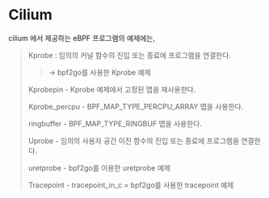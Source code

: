 # Cilium

cilium 에서 제공하는 eBPF 프로그램의 예제에는,

>Kprobe : 임의의 커널 함수의 진입 또는 종료에 프로그램을 연결한다.
>> -> bpf2go를 사용한 Kprobe 예제
>
>Kprobepin - Kprobe 예제에서 고정된 맵을 재사용한다.
>
>Kprobe_percpu - BPF_MAP_TYPE_PERCPU_ARRAY 맵을 사용한다.
>
>ringbuffer - BPF_MAP_TYPE_RINGBUF 맵을 사용한다.
>
>Uprobe - 임의의 사용자 공간 이진 함수의 진입 또는 종료에 프로그램을 연결한다.
>
>uretprobe - bpf2go를 이용한 uretprobe 예제
>
>Tracepoint - 
>tracepoint_in_c = bpf2go를 사용한 tracepoint 예제


